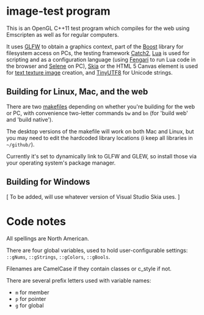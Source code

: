 # image-test program

This is an OpenGL C++11 test program which compiles for the web using Emscripten as well as for regular computers.

It uses [GLFW](http://www.glfw.org/) to obtain a graphics context, part of the [Boost](https://www.boost.org/) library for filesystem access on PCs, the testing framework [Catch2](https://github.com/catchorg/Catch2), [Lua](https://www.lua.org/) is used for scripting and as a configuration language (using [Fengari](https://fengari.io/) to run Lua code in the browser and [Selene](https://github.com/jeremyong/Selene) on PC), [Skia](https://skia.org/) or the HTML 5 Canvas element is used for [text texture image](https://webgl2fundamentals.org/webgl/lessons/webgl-text-texture.html) creation, and [TinyUTF8](https://github.com/DuffsDevice/tinyutf8) for Unicode strings.

## Building for Linux, Mac, and the web

There are two [makefiles](https://en.wikipedia.org/wiki/Makefile) depending on whether you're building for the web or PC, with convenience two-letter commands `bw` and `bn` (for 'build web' and 'build native').

The desktop versions of the makefile will work on both Mac and Linux, but you may need to edit the hardcoded library locations (i keep all libraries in `~/github/`).

Currently it's set to dynamically link to GLFW and GLEW, so install those via your operating system's package manager.

## Building for Windows

[ To be added, will use whatever version of Visual Studio Skia uses. ]

# Code notes

All spellings are North American.

There are four global variables, used to hold user-configurable settings: `::gNums`, `::gStrings`, `::gColors`, `::gBools`.

Filenames are CamelCase if they contain classes or c_style if not.

There are several prefix letters used with variable names:
* `m` for member
* `p` for pointer
* `g` for global



